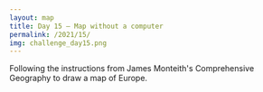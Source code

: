 ```yaml
---
layout: map
title: Day 15 – Map without a computer
permalink: /2021/15/
img: challenge_day15.png
---
```


Following the instructions from James Monteith's Comprehensive Geography to draw a map of Europe.

